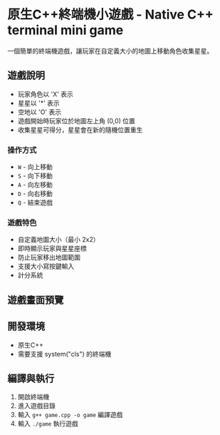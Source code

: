# 原生C++終端機小遊戲 - Native C++ terminal mini game

一個簡單的終端機遊戲，讓玩家在自定義大小的地圖上移動角色收集星星。

## 遊戲說明

- 玩家角色以 'X' 表示
- 星星以 '*' 表示
- 空地以 'O' 表示
- 遊戲開始時玩家位於地圖左上角 (0,0) 位置
- 收集星星可得分，星星會在新的隨機位置重生

### 操作方式

- `W` - 向上移動
- `S` - 向下移動
- `A` - 向左移動
- `D` - 向右移動
- `Q` - 結束遊戲

### 遊戲特色

- 自定義地圖大小（最小 2x2）
- 即時顯示玩家與星星座標
- 防止玩家移出地圖範圍
- 支援大小寫按鍵輸入
- 計分系統

## 遊戲畫面預覽

## 開發環境

- 原生C++
- 需要支援 system("cls") 的終端機

## 編譯與執行

1. 開啟終端機
2. 進入遊戲目錄
3. 輸入 `g++ game.cpp -o game` 編譯遊戲
4. 輸入 `./game` 執行遊戲
